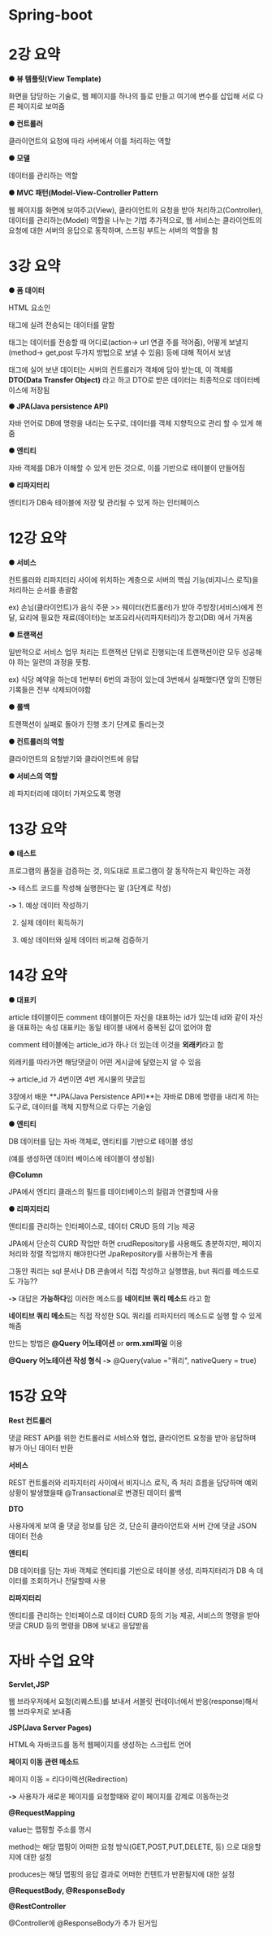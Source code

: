 
 # Spring-boot

 # 2강 요약
 **● 뷰 템플릿(View Template)**
 
 화면을 담당하는 기술로, 웹 페이지를 하나의 틀로 만들고 여기에 변수를 삽입해 서로 다른 페이지로 보여줌

 **● 컨트롤러**
 
 클라이언트의 요청에 따라 서버에서 이를 처리하는 역할

 **● 모델**
 
 데이터를 관리하는 역할

 **● MVC 패턴(Model-View-Controller Pattern**
 
웹 페이지를 화면에 보여주고(View), 클라이언트의 요청을 받아 처리하고(Controller), 데이터를 관리하는(Model) 역할을 나누는 기법
추가적으로, 웹 서비스는 클라이언트의 요청에 대한 서버의 응답으로 동작하며, 스프링 부트는 서버의 역할을 함

# 3강 요약
**● 폼 데이터**

HTML 요소인 <form> 태그에 실려 전송되는 데이터를 말함

<form> 태그는 데이터를 전송할 때 어디로(action-> url 연결 주를 적어줌), 어떻게 보낼지(method-> get,post 두가지 방법으로 보낼 수 있음) 등에 대해 적어서 보냄

태그에 실어 보낸 데이터는 서버의 컨트롤러가 객체에 담아 받는데, 이 객체를 **DTO(Data Transfer Object)** 라고 하고 DTO로 받은 데이터는 최종적으로 데이터베이스에 저장됨

**● JPA(Java persistence API)**

자바 언어로 DB에 명령을 내리는 도구로, 데이터를 객체 지향적으로 관리 할 수 있게 해줌 

**● 엔티티**

자바 객체를 DB가 이해할 수 있게 만든 것으로, 이를 기반으로 테이블이 만들어짐

**● 리파지터리**

엔티티가 DB속 테이블에 저장 및 관리될 수 있게 하는 인터페이스

 # 12강 요약
 **● 서비스**
 
 컨트롤러와 리파지터리 사이에 위치하는 계층으로 서버의 핵심 기능(비지니스 로직)을 처리하는 순서를 총괄함
 
 ex) 손님(클라이언트)가 음식 주문 >> 웨이터(컨트롤러)가 받아 주방장(서비스)에게 전달, 요리에 필요한 재료(데이터)는 보조요리사(리파지터리)가 창고(DB) 에서 가져옴
 
 **● 트랜잭션**
 
 일반적으로 서비스 업무 처리는 트랜잭션 단위로 진행되는데 트랜잭션이란 모두 성공해야 하는 일련의 과정을 뜻함.
 
 ex) 식당 예약을 하는데 1번부터 6번의 과정이 있는데 3번에서 실패했다면 앞의 진행된 기록들은 전부 삭제되어야함

**● 롤백** 

트랜잭션이 실패로 돌아가 진행 초기 단계로 돌리는것

**● 컨트롤러의 역할** 

클라이언트의 요청받기와 클라이언트에 응답

**● 서비스의 역할**

레 파지터리에 데이터 가져오도록 명령

# 13강 요약
**● 테스트** 

프로그램의 품질을 검증하는 것, 의도대로 프로그램이 잘 동작하는지 확인하는 과정

**->** 테스트 코드를 작성해 실행한다는 말 (3단계로 작성)

**->** 1. 예상 데이터 작성하기

2. 실제 데이터 획득하기

3. 예상 데이터와 실제 데이터 비교해 검증하기

# 14강 요약

**● 대표키**

article 테이블이든 comment 테이블이든 자신을 대표하는 id가 있는데 id와 같이 자신을 대표하는 속성
대표키는 동일 테이블 내에서 중복된 값이 없어야 함

comment 테이블에는 article_id가 하나 더 있는데 이것을 **외래키**라고 함

외래키를 따라가면 해당댓글이 어떤 게시글에 달렸는지 알 수 있음

-> article_id 가 4번이면 4번 게시물의 댓글임

3장에서 배운 **JPA(Java Persistence API)**는 자바로 DB에 명령을 내리게 하는 도구로, 데이터를 객체 지향적으로 다루는 기술임

**● 엔티티**

DB 데이터를 담는 자바 객체로, 엔티티를 기반으로 테이블 생성

(얘를 생성하면 데이터 베이스에 테이블이 생성됨)

**@Column**

JPA에서 엔티티 클래스의 필드를 데이터베이스의 컬럼과 연결할때 사용

**● 리파지터리**

엔티티를 관리하는 인터페이스로, 데이터 CRUD 등의 기능 제공

JPA에서 단순히 CURD 작업만 하면 crudRepository를 사용해도 충분하지만, 페이지 처리와 정렬 작업까지 해야한다면 JpaRepository를 사용하는게 좋음

그동안 쿼리는 sql 문서나 DB 콘솔에서 직접 작성하고 실행했음, but 쿼리를 메소드로도 가능??

**->** 대답은 **가능하다**임 이러한 메소드를 **네이티브 쿼리 메소드** 라고 함

**네이티브 쿼리 메소드**는 직접 작성한 SQL 쿼리를 리파지터리 메소드로 실행 할 수 있게 해줌

만드는 방법은 **@Query 어노테이션** or **orm.xml파일** 이용

**@Query 어노테이션 작성 형식** **->** @Query(value ="쿼리", nativeQuery = true)

# 15강 요약

**Rest 컨트롤러**

댓글 REST API를 위한 컨트롤러로 서비스와 협업, 클라이언트 요청을 받아 응답하며 뷰가 아닌 데이터 반환

**서비스**

REST 컨트롤러와 리파지터리 사이에서 비지니스 로직, 즉 처리 흐름을 담당하며 예외 상황이 발생했을때 @Transactional로 변경된 데이터 롤백

**DTO**

사용자에게 보여 줄 댓글 정보를 담은 것, 단순히 클라이언트와 서버 간에 댓글 JSON 데이터 전송

**엔티티**

DB 데이터를 담는 자바 객체로 엔티티를 기반으로 테이블 생성, 리파지터리가 DB 속 데이터를 조회하거나 전달할때 사용

**리파지터리**

엔티티를 관리하는 인터페이스로 데이터 CURD 등의 기능 제공, 서비스의 명령을 받아 댓글 CRUD 등의 명령을 DB에 보내고 응답받음




# 자바 수업 요약

**Servlet,JSP**

웹 브라우저에서 요청(리퀘스트)를 보내서 서블릿 컨테이너에서 반응(response)해서 웹 브라우저로 보내줌

**JSP(Java Server Pages)**

HTML속 자바코드를 동적 웹페이지를 생성하는 스크립트 언어

**페이지 이동 관련 메소드**

페이지 이동 = 리다이렉션(Redirection)

**->** 사용자가 새로운 페이지를 요청할때와 같이 페이지를 강제로 이동하는것

**@RequestMapping**

value는 맵핑할 주소를 명시

method는 해당 맵핑이 어떠한 요청 방식(GET,POST,PUT,DELETE, 등) 으로 대응할지에 대한 설정

produces는 해딩 맵핑의 응답 결과로 어떠한 컨텐트가 반환될지에 대한 설정

**@RequestBody, @ResponseBody**


**@RestController**

@Controller에 @ResponseBody가 추가 된거임




















